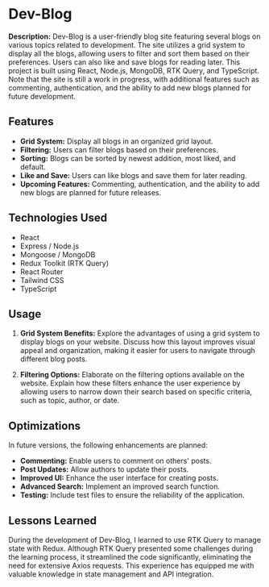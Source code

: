 # Dev-Blog

**Description:** Dev-Blog is a user-friendly blog site featuring several blogs on various topics related to development. The site utilizes a grid system to display all the blogs, allowing users to filter and sort them based on their preferences. Users can also like and save blogs for reading later. This project is built using React, Node.js, MongoDB, RTK Query, and TypeScript. Note that the site is still a work in progress, with additional features such as commenting, authentication, and the ability to add new blogs planned for future development.

## Features

- **Grid System:** Display all blogs in an organized grid layout.
- **Filtering:** Users can filter blogs based on their preferences.
- **Sorting:** Blogs can be sorted by newest addition, most liked, and default.
- **Like and Save:** Users can like blogs and save them for later reading.
- **Upcoming Features:** Commenting, authentication, and the ability to add new blogs are planned for future releases.

## Technologies Used

- React
- Express / Node.js
- Mongoose / MongoDB
- Redux Toolkit (RTK Query)
- React Router
- Tailwind CSS
- TypeScript

## Usage

1. **Grid System Benefits:** Explore the advantages of using a grid system to display blogs on your website. Discuss how this layout improves visual appeal and organization, making it easier for users to navigate through different blog posts.

2. **Filtering Options:** Elaborate on the filtering options available on the website. Explain how these filters enhance the user experience by allowing users to narrow down their search based on specific criteria, such as topic, author, or date.

## Optimizations

In future versions, the following enhancements are planned:

- **Commenting:** Enable users to comment on others' posts.
- **Post Updates:** Allow authors to update their posts.
- **Improved UI:** Enhance the user interface for creating posts.
- **Advanced Search:** Implement an improved search function.
- **Testing:** Include test files to ensure the reliability of the application.

## Lessons Learned

During the development of Dev-Blog, I learned to use RTK Query to manage state with Redux. Although RTK Query presented some challenges during the learning process, it streamlined the code significantly, eliminating the need for extensive Axios requests. This experience has equipped me with valuable knowledge in state management and API integration.


